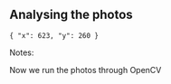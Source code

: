 ## Analysing the photos

`{ "x": 623, "y": 260 }` <!-- .element: class="fragment" data-fragment-index="1" -->

Notes:

Now we run the photos through OpenCV
